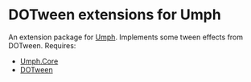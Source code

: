 # DOTween extensions for Umph

An extension package for [Umph](https://github.com/MPozek/Umph.Core).
Implements some tween effects from DOTween. 
Requires:

- [Umph.Core](https://github.com/MPozek/Umph.Core)
- [DOTween](http://dotween.demigiant.com/index.php)
